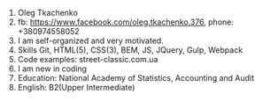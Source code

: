1. Oleg Tkachenko
2. fb: https://www.facebook.com/oleg.tkachenko.376, phone: +380974558052
3. I am self-organized and very motivated.
4. Skills Git, HTML(5), CSS(3), BEM, JS, JQuery, Gulp, Webpack
5. Code examples: street-classic.com.ua
6. I am new in coding
7. Education: National Academy of Statistics, Accounting and Audit
8. English: B2(Upper Intermediate)